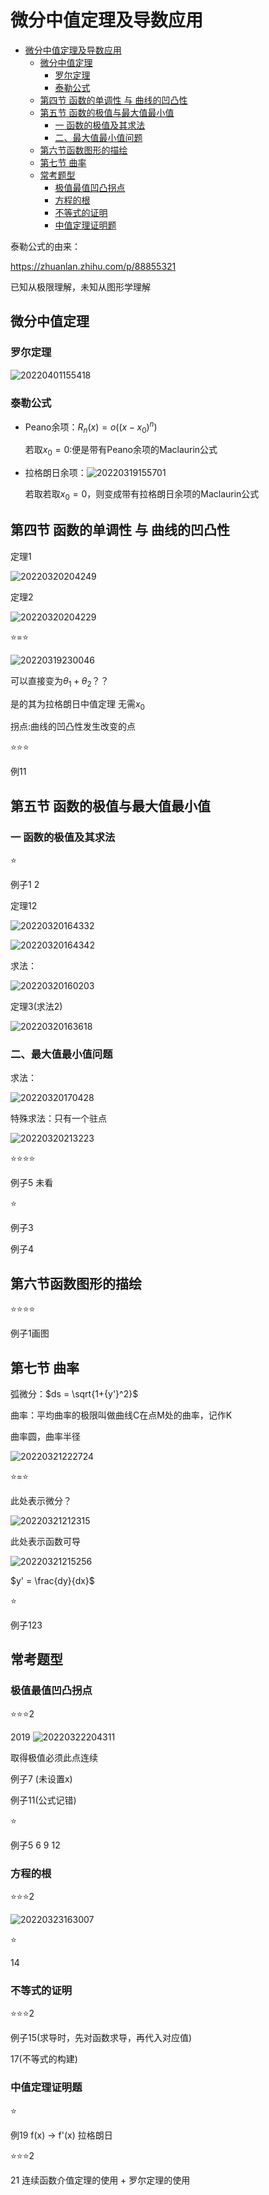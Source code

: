 # 微分中值定理及导数应用

- [微分中值定理及导数应用](#微分中值定理及导数应用)
  - [微分中值定理](#微分中值定理)
    - [罗尔定理](#罗尔定理)
    - [泰勒公式](#泰勒公式)
  - [第四节 函数的单调性 与 曲线的凹凸性](#第四节-函数的单调性-与-曲线的凹凸性)
  - [第五节 函数的极值与最大值最小值](#第五节-函数的极值与最大值最小值)
    - [一 函数的极值及其求法](#一-函数的极值及其求法)
    - [二、最大值最小值问题](#二最大值最小值问题)
  - [第六节函数图形的描绘](#第六节函数图形的描绘)
  - [第七节 曲率](#第七节-曲率)
  - [常考题型](#常考题型)
    - [极值最值凹凸拐点](#极值最值凹凸拐点)
    - [方程的根](#方程的根)
    - [不等式的证明](#不等式的证明)
    - [中值定理证明题](#中值定理证明题)

泰勒公式的由来：

<https://zhuanlan.zhihu.com/p/88855321>

已知从极限理解，未知从图形学理解

## 微分中值定理

### 罗尔定理

![20220401155418](https://raw.githubusercontent.com/Logible/Image/main/note_image/20220401155418.png)

### 泰勒公式

- Peano余项：$R_n(x) = o((x-x_0)^n)$

    若取$x_0 = 0$:便是带有Peano余项的Maclaurin公式

- 拉格朗日余项：![20220319155701](https://raw.githubusercontent.com/Logible/Image/main/note_image/20220319155701.png)

    若取若取$x_0 = 0$，则变成带有拉格朗日余项的Maclaurin公式

## 第四节 函数的单调性 与 曲线的凹凸性

定理1

![20220320204249](https://raw.githubusercontent.com/Logible/Image/main/note_image/20220320204249.png)

定理2

![20220320204229](https://raw.githubusercontent.com/Logible/Image/main/note_image/20220320204229.png)

⭐=⭐

![20220319230046](https://raw.githubusercontent.com/Logible/Image/main/note_image/20220319230046.png)

可以直接变为$\theta_1 + \theta_2$？？

是的其为拉格朗日中值定理 无需$x_0$

拐点:曲线的凹凸性发生改变的点

⭐⭐⭐

例11

## 第五节 函数的极值与最大值最小值

### 一 函数的极值及其求法

⭐

例子1 2

定理12

![20220320164332](https://raw.githubusercontent.com/Logible/Image/main/note_image/20220320164332.png)

![20220320164342](https://raw.githubusercontent.com/Logible/Image/main/note_image/20220320164342.png)

求法：

![20220320160203](https://raw.githubusercontent.com/Logible/Image/main/note_image/20220320160203.png)

定理3(求法2)

![20220320163618](https://raw.githubusercontent.com/Logible/Image/main/note_image/20220320163618.png)

### 二、最大值最小值问题

求法：

![20220320170428](https://raw.githubusercontent.com/Logible/Image/main/note_image/20220320170428.png)

特殊求法：只有一个驻点

![20220320213223](https://raw.githubusercontent.com/Logible/Image/main/note_image/20220320213223.png)

⭐⭐⭐⭐

例子5 未看

⭐

例子3

例子4

## 第六节函数图形的描绘

⭐⭐⭐⭐

例子1画图

## 第七节 曲率

弧微分：$ds = \sqrt{1+{y'}^2}$

曲率：平均曲率的极限叫做曲线C在点M处的曲率，记作K

曲率圆，曲率半径

![20220321222724](https://raw.githubusercontent.com/Logible/Image/main/note_image/20220321222724.png)

⭐=⭐

此处表示微分？

![20220321212315](https://raw.githubusercontent.com/Logible/Image/main/note_image/20220321212315.png)

此处表示函数可导

![20220321215256](https://raw.githubusercontent.com/Logible/Image/main/note_image/20220321215256.png)

$y' = \frac{dy}{dx}$

⭐

例子123

## 常考题型

### 极值最值凹凸拐点

⭐⭐⭐2

2019 ![20220322204311](https://raw.githubusercontent.com/Logible/Image/main/note_image/20220322204311.png)

取得极值必须此点连续

例子7 (未设置x)

例子11(公式记错)

⭐

例子5 6 9 12

### 方程的根

⭐⭐⭐2

![20220323163007](https://raw.githubusercontent.com/Logible/Image/main/note_image/20220323163007.png)

⭐

14

### 不等式的证明

⭐⭐⭐2

例子15(求导时，先对函数求导，再代入对应值)

17(不等式的构建)

### 中值定理证明题

⭐

例19 f(x) -> f'(x) 拉格朗日

⭐⭐⭐2

21 连续函数介值定理的使用 + 罗尔定理的使用
